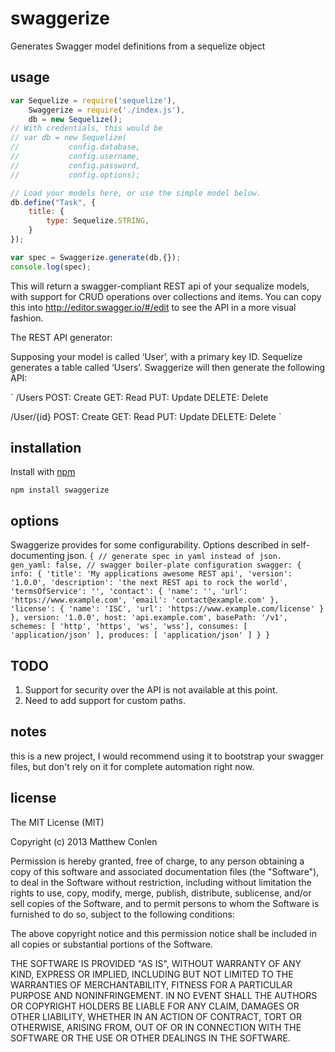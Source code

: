 swaggerize
===========

Generates Swagger model definitions from a sequelize object

usage
---

```js
var Sequelize = require('sequelize'),
    Swaggerize = require('./index.js'),
    db = new Sequelize();
// With credentials, this would be
// var db = new Sequelize(
//           config.database,
//           config.username,
//           config.password,
//           config.options);

// Load your models here, or use the simple model below.
db.define("Task", {
    title: {
        type: Sequelize.STRING,
    }
});

var spec = Swaggerize.generate(db,{});
console.log(spec);
```

This will return a swagger-compliant REST api of your sequalize models, with support for CRUD operations over collections and items.
You can copy this into http://editor.swagger.io/#/edit to see the API in a more visual fashion.

The REST API generator:

Supposing your model is called ‘User’, with a primary key ID. Sequelize generates a table called ‘Users’.
Swaggerize will then generate the following API:

`
/Users
    POST: Create
    GET: Read
    PUT: Update
    DELETE: Delete

/User/{id}
    POST: Create
    GET: Read
    PUT: Update
    DELETE: Delete
`

installation
--

Install with [npm](https://npmjs.org/package/sequelize-swagger)

`npm install swaggerize`

options
--

Swaggerize provides for some configurability. Options described in self-documenting json.
`
{
    // generate spec in yaml instead of json.
    gen_yaml: false,
    // swagger boiler-plate configuration
    swagger: {
        info: {
            'title': 'My applications awesome REST api',
            'version': '1.0.0',
            'description': 'the next REST api to rock the world',
            'termsOfService': '',
            'contact': {
                'name': '',
                'url': 'https://www.example.com',
                'email': 'contact@example.com'
            },
            'license': {
                'name': 'ISC',
                'url': 'https://www.example.com/license'
            }
        },
        version: '1.0.0',
        host: 'api.example.com',
        basePath: '/v1',
        schemes: [ 'http', 'https', 'ws', 'wss'],
        consumes: [
            'application/json'
        ],
        produces: [
            'application/json'
        ]
    }
}
`

TODO
--
1. Support for security over the API is not available at this point.
2. Need to add support for custom paths.

notes
--

this is a new project, I would recommend using it to bootstrap your swagger files, but don't rely on it for complete automation right now.

license
-- 

The MIT License (MIT)

Copyright (c) 2013 Matthew Conlen

Permission is hereby granted, free of charge, to any person obtaining a copy of this software and associated documentation files (the "Software"), to deal in the Software without restriction, including without limitation the rights to use, copy, modify, merge, publish, distribute, sublicense, and/or sell copies of the Software, and to permit persons to whom the Software is furnished to do so, subject to the following conditions:

The above copyright notice and this permission notice shall be included in all copies or substantial portions of the Software.

THE SOFTWARE IS PROVIDED "AS IS", WITHOUT WARRANTY OF ANY KIND, EXPRESS OR IMPLIED, INCLUDING BUT NOT LIMITED TO THE WARRANTIES OF MERCHANTABILITY, FITNESS FOR A PARTICULAR PURPOSE AND NONINFRINGEMENT. IN NO EVENT SHALL THE AUTHORS OR COPYRIGHT HOLDERS BE LIABLE FOR ANY CLAIM, DAMAGES OR OTHER LIABILITY, WHETHER IN AN ACTION OF CONTRACT, TORT OR OTHERWISE, ARISING FROM, OUT OF OR IN CONNECTION WITH THE SOFTWARE OR THE USE OR OTHER DEALINGS IN THE SOFTWARE.

